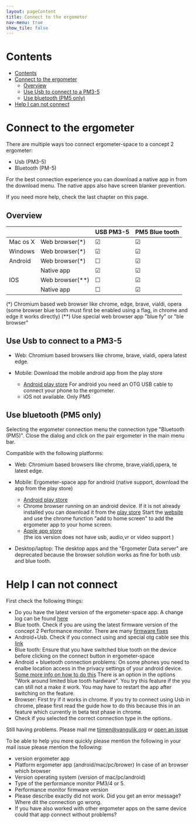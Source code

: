 ```yaml
---
layout: pageContent
title: Connect to the ergometer
nav-menu: true
show_tile: false
---
```


# Contents

- [Contents](#contents)
- [Connect to the ergometer](#connect-to-the-ergometer)
  - [Overview](#overview)
  - [Use Usb to connect to a PM3-5](#use-usb-to-connect-to-a-pm3-5)
  - [Use bluetooth (PM5 only)](#use-bluetooth-pm5-only)
- [Help I can not connect](#help-i-can-not-connect)

# Connect to the ergometer

There are multiple ways too connect ergometer-space to a concept 2 ergometer:
* Usb (PM3-5)
* Bluetooth (PM-5)

For the best connection experience you can download a native app in from the download menu. The native apps also have screen blanker prevention.

If you need more help, check the last chapter on this page.

## Overview

|          |                 | USB PM3-5 | PM5 Blue tooth |
|----------|-----------------|-----------|----------------|
| Mac os X | Web browser(*)  | &#9745;   | &#9745;        |
| Windows  | Web browser(*)  | &#9745;   | &#9745;        |
| Android  | Web browser(*)  | &#9744;   | &#9745;        |
|          | Native app      | &#9745;   | &#9745;        |
| IOS      | Web browser(**) | &#9744;   | &#9745;        |
|          | Native app      | &#9744;   | &#9745;        |

(*) Chromium based web browser like chrome, edge, brave, vialdi, opera (some browser blue tooth must first be enabled using a flag, in chrome and edge it works directly)
(**) Use special web browser app "blue fy"  or "ble browser"

## Use Usb to connect to a PM3-5

* Web: Chromium based browsers like chrome, brave, vialdi, opera latest edge.
 
* Mobile: Download the mobile android app from the play store
  - [Android play store](https://play.google.com/store/apps/details?id=org.tijmenvangulik.ergometerspace&gl=NL)
    For android you need an OTG USB cable to connect your phone to the ergometer.
  - iOS not available. Only PM5

## Use bluetooth (PM5 only)

Selecting the ergometer connection menu the connection type "Bluetooth (PM5)".
Close the dialog and click on the pair ergometer in the main menu bar.

Compatible with the following platforms:
* Web: Chromium based browsers like chrome, brave,vialdi,opera, te latest edge.
* Mobile: Ergometer-space app for android (native support, download the app from the play store)
  - [Android play store](https://play.google.com/store/apps/details?id=org.tijmenvangulik.ergometerspace&gl=NL)
  - Chrome browser running on an android device. If it is not already installed you can download it from the [play store](https://play.google.com/store/apps/details?id=com.android.chrome&referrer=utm_source%3Dhelp-center%26utm_medium%3Dhc-answer%26utm_campaign%3Dhelp-center-mg) Start the [website](https://ergometer-space.org) and use the chrome function "add to home screen" to add the ergometer app to your home screen.
  - [Apple app store](https://apps.apple.com/us/app/ergometer-space/id1548193188)  
    (the ios version does not have usb, audio,vr or video support )
    
* Desktop/laptop: 
  The desktop apps and the "Ergometer Data server" are deprecated because the browser solution works as fine for both usb and blue tooth.
  
# Help I can not connect

First check the following things:

* Do you have the latest version of the ergometer-space app. A change log can be found [here](https://tijmenvangulik.github.io/Ergometerspace/ChangeLog.html)
* Blue tooth. Check if you are using the latest firmware version of the concept 2 Performance monitor. There are many [firmware fixes](https://www.concept2.com/service/monitors/pm5/firmware/timeline#rownew)  
* Android+Usb. Check if you connect using and special otg cable see this [link](https://www.concept2.nl/nl/service/software/ergdata/android-benodigdheden)
* Blue tooth: Ensure that you have switched blue tooth on the device before clicking on the connect button in ergometer-space
* Android + bluetooth connection problems: On some phones you need to enalbe location access in the privacy settings of your android device. [Some more info on how to do this](https://tileteam.zendesk.com/hc/en-us/articles/217069598-How-to-Turn-Location-On-or-Off-with-your-phone-or-tablet-) There is an option in the options "Work around limited blue tooth hardware". You try this feature if the you can still not a make it work. You may have to restart the app after switching on the feature.
* Browser: First try if it works in chrome. If you try to connect using Usb in chrome, please first read the guide how to do this because this in an feature which currently in beta test phase in chrome.
* Check if you selected the correct connection type in the options.
  
Still having problems. Please mail me [tijmen@vangulik.org](mailto:tijmenvangulik.org) or [open an issue](https://github.com/tijmenvangulik/Ergometerspace/issues)

To be able to help you more quickly please mention the following in your mail issue please mention the following:
- version ergometer app
- Platform ergometer app (android/mac/pc/brower) In case of an browser which browser
- Version operating system (version of mac/pc/android)
- Type of the performance monitor PM3/4 or 5. 
- Performance monitor firmware version
- Please describe exactly did not work. Did you get an error message? Where dit the connection go wrong.
- If you have also worked with other ergometer apps on the same device could that app connect without problems?